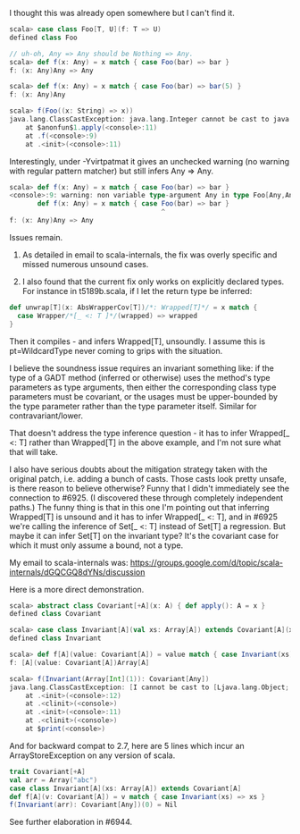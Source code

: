 I thought this was already open somewhere but I can't find it.
```scala
scala> case class Foo[T, U](f: T => U)
defined class Foo

// uh-oh, Any => Any should be Nothing => Any.
scala> def f(x: Any) = x match { case Foo(bar) => bar }
f: (x: Any)Any => Any

scala> def f(x: Any) = x match { case Foo(bar) => bar(5) }
f: (x: Any)Any

scala> f(Foo((x: String) => x))
java.lang.ClassCastException: java.lang.Integer cannot be cast to java.lang.String
	at $anonfun$1.apply(<console>:11)
	at .f(<console>:9)
	at .<init>(<console>:11)
```
Interestingly, under -Yvirtpatmat it gives an unchecked warning (no warning with regular pattern matcher) but still infers Any => Any.
```scala
scala> def f(x: Any) = x match { case Foo(bar) => bar }
<console>:9: warning: non variable type-argument Any in type Foo[Any,Any] is unchecked since it is eliminated by erasure
       def f(x: Any) = x match { case Foo(bar) => bar }
                                      ^
f: (x: Any)Any => Any
```
Issues remain.

1) As detailed in email to scala-internals, the fix was overly specific and missed numerous unsound cases.

2) I also found that the current fix only works on explicitly declared types. For instance in t5189b.scala, if I let the return type be inferred:
```scala
def unwrap[T](x: AbsWrapperCov[T])/*: Wrapped[T]*/ = x match {
  case Wrapper/*[_ <: T ]*/(wrapped) => wrapped
}
```
Then it compiles - and infers Wrapped[T], unsoundly. I assume this is pt=WildcardType never coming to grips with the situation.

I believe the soundness issue requires an invariant something like: if the type of a GADT method (inferred or otherwise) uses the method's type parameters as type arguments, then either the corresponding class type parameters must be covariant, or the usages must be upper-bounded by the type parameter rather than the type parameter itself. Similar for contravariant/lower.

That doesn't address the type inference question - it has to infer Wrapped[_ <: T] rather than Wrapped[T] in the above example, and I'm not sure what that will take.

I also have serious doubts about the mitigation strategy taken with the original patch, i.e. adding a bunch of casts. Those casts look pretty unsafe, is there reason to believe otherwise?
Funny that I didn't immediately see the connection to #6925. (I discovered these through completely independent paths.) The funny thing is that in this one I'm pointing out that inferring Wrapped[T] is unsound and it has to infer Wrapped[_ <: T], and in #6925 we're calling the inference of Set[_ <: T] instead of Set[T] a regression. But maybe it can infer Set[T] on the invariant type? It's the covariant case for which it must only assume a bound, not a type.

My email to scala-internals was: https://groups.google.com/d/topic/scala-internals/dGQCGQ8dYNs/discussion

Here is a more direct demonstration.
```scala
scala> abstract class Covariant[+A](x: A) { def apply(): A = x }
defined class Covariant

scala> case class Invariant[A](val xs: Array[A]) extends Covariant[A](xs.head)
defined class Invariant

scala> def f[A](value: Covariant[A]) = value match { case Invariant(xs) => xs }
f: [A](value: Covariant[A])Array[A]

scala> f(Invariant(Array[Int](1)): Covariant[Any])
java.lang.ClassCastException: [I cannot be cast to [Ljava.lang.Object;
	at .<init>(<console>:12)
	at .<clinit>(<console>)
	at .<init>(<console>:11)
	at .<clinit>(<console>)
	at $print(<console>)
```
And for backward compat to 2.7, here are 5 lines which incur an ArrayStoreException on any version of scala.
```scala
trait Covariant[+A]
val arr = Array("abc")
case class Invariant[A](xs: Array[A]) extends Covariant[A]
def f[A](v: Covariant[A]) = v match { case Invariant(xs) => xs }
f(Invariant(arr): Covariant[Any])(0) = Nil
```
See further elaboration in #6944.
